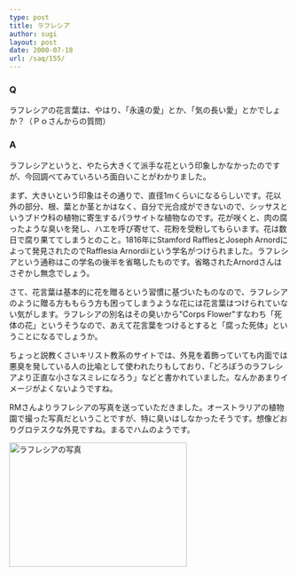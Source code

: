 ```yaml
---
type: post
title: ラフレシア
author: sugi
layout: post
date: 2000-07-18
url: /saq/155/
---
```

### Q 

ラフレシアの花言葉は、やはり、「永遠の愛」とか、「気の長い愛」とかでしょか？（Ｐｏさんからの質問）

### A 

ラフレシアというと、やたら大きくて派手な花という印象しかなかったのですが、今回調べてみていろいろ面白いことがわかりました。

まず、大きいという印象はその通りで、直径1mくらいになるらしいです。花以外の部分、根、葉とか茎とかはなく、自分で光合成ができないので、シッサスというブドウ科の植物に寄生するパラサイトな植物なのです。花が咲くと、肉の腐ったような臭いを発し、ハエを呼び寄せて、花粉を受粉してもらいます。花は数日で腐り果ててしまうとのこと。1816年にStamford RafflesとJoseph Arnordによって発見されたのでRafflesia Arnordiiという学名がつけられました。ラフレシアという通称はこの学名の後半を省略したものです。省略されたArnordさんはさぞかし無念でしょう。

さて、花言葉は基本的に花を贈るという習慣に基づいたものなので、ラフレシアのように贈る方ももらう方も困ってしまうような花には花言葉はつけられていない気がします。ラフレシアの別名はその臭いから"Corps Flower"すなわち「死体の花」というそうなので、あえて花言葉をつけるとすると「腐った死体」ということになるでしょうか。

ちょっと説教くさいキリスト教系のサイトでは、外見を着飾っていても内面では悪臭を発している人の比喩として使われたりもしており、「どろぼうのラフレシアより正直な小さなスミレになろう」などと書かれていました。なんかあまりイメージがよくないようですね。

RMさんよりラフレシアの写真を送っていただきました。オーストラリアの植物園で撮った写真だということですが、特に臭いはしなかったそうです。想像どおりグロテスクな外見ですね。まるでハムのようです。

<div>
  <img src="/images/saq/raf.jpg" width="320" height="224" border="0" alt="ラフレシアの写真" />
</div>